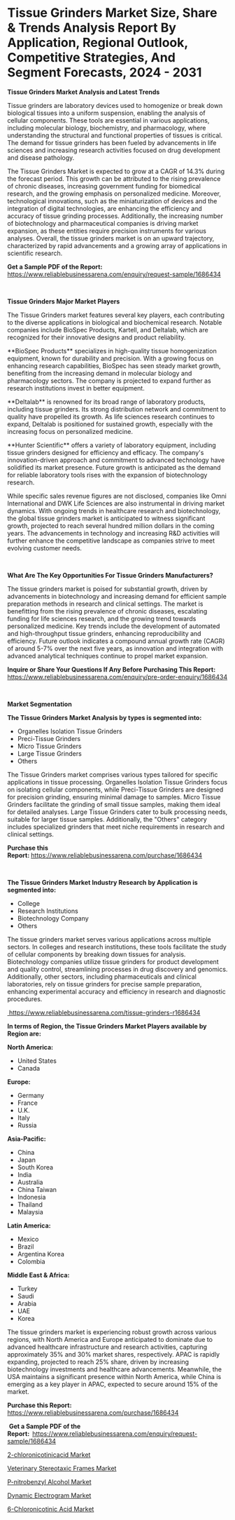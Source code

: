 <p><h1>Tissue Grinders Market Size, Share & Trends Analysis Report By Application, Regional Outlook, Competitive Strategies, And Segment Forecasts, 2024 - 2031</h1></p><p><strong>Tissue Grinders Market Analysis and Latest Trends</strong></p>
<p><p>Tissue grinders are laboratory devices used to homogenize or break down biological tissues into a uniform suspension, enabling the analysis of cellular components. These tools are essential in various applications, including molecular biology, biochemistry, and pharmacology, where understanding the structural and functional properties of tissues is critical. The demand for tissue grinders has been fueled by advancements in life sciences and increasing research activities focused on drug development and disease pathology.</p><p>The Tissue Grinders Market is expected to grow at a CAGR of 14.3% during the forecast period. This growth can be attributed to the rising prevalence of chronic diseases, increasing government funding for biomedical research, and the growing emphasis on personalized medicine. Moreover, technological innovations, such as the miniaturization of devices and the integration of digital technologies, are enhancing the efficiency and accuracy of tissue grinding processes. Additionally, the increasing number of biotechnology and pharmaceutical companies is driving market expansion, as these entities require precision instruments for various analyses. Overall, the tissue grinders market is on an upward trajectory, characterized by rapid advancements and a growing array of applications in scientific research.</p></p>
<p><strong>Get a Sample PDF of the Report:&nbsp;</strong> <a href="https://www.reliablebusinessarena.com/enquiry/request-sample/1686434?utm_campaign=1288&utm_medium=2&utm_source=Github&utm_content=ia&utm_term=16102024&utm_id=tissue-grinders">https://www.reliablebusinessarena.com/enquiry/request-sample/1686434</a></p>
<p>&nbsp;</p>
<p><strong>Tissue Grinders Major Market Players</strong></p>
<p><p>The Tissue Grinders market features several key players, each contributing to the diverse applications in biological and biochemical research. Notable companies include BioSpec Products, Kartell, and Deltalab, which are recognized for their innovative designs and product reliability.</p><p>**BioSpec Products** specializes in high-quality tissue homogenization equipment, known for durability and precision. With a growing focus on enhancing research capabilities, BioSpec has seen steady market growth, benefiting from the increasing demand in molecular biology and pharmacology sectors. The company is projected to expand further as research institutions invest in better equipment.</p><p>**Deltalab** is renowned for its broad range of laboratory products, including tissue grinders. Its strong distribution network and commitment to quality have propelled its growth. As life sciences research continues to expand, Deltalab is positioned for sustained growth, especially with the increasing focus on personalized medicine.</p><p>**Hunter Scientific** offers a variety of laboratory equipment, including tissue grinders designed for efficiency and efficacy. The company's innovation-driven approach and commitment to advanced technology have solidified its market presence. Future growth is anticipated as the demand for reliable laboratory tools rises with the expansion of biotechnology research.</p><p>While specific sales revenue figures are not disclosed, companies like Omni International and DWK Life Sciences are also instrumental in driving market dynamics. With ongoing trends in healthcare research and biotechnology, the global tissue grinders market is anticipated to witness significant growth, projected to reach several hundred million dollars in the coming years. The advancements in technology and increasing R&D activities will further enhance the competitive landscape as companies strive to meet evolving customer needs.</p></p>
<p>&nbsp;</p>
<p><strong>What Are The Key Opportunities For Tissue Grinders Manufacturers?</strong></p>
<p><p>The tissue grinders market is poised for substantial growth, driven by advancements in biotechnology and increasing demand for efficient sample preparation methods in research and clinical settings. The market is benefitting from the rising prevalence of chronic diseases, escalating funding for life sciences research, and the growing trend towards personalized medicine. Key trends include the development of automated and high-throughput tissue grinders, enhancing reproducibility and efficiency. Future outlook indicates a compound annual growth rate (CAGR) of around 5-7% over the next five years, as innovation and integration with advanced analytical techniques continue to propel market expansion.</p></p>
<p><strong>Inquire or Share Your Questions If Any Before Purchasing This Report:</strong> <a href="https://www.reliablebusinessarena.com/enquiry/pre-order-enquiry/1686434?utm_campaign=1288&utm_medium=2&utm_source=Github&utm_content=ia&utm_term=16102024&utm_id=tissue-grinders">https://www.reliablebusinessarena.com/enquiry/pre-order-enquiry/1686434</a></p>
<p>&nbsp;</p>
<p><strong>Market Segmentation</strong></p>
<p><strong>The Tissue Grinders Market Analysis by types is segmented into:</strong></p>
<p><ul><li>Organelles Isolation Tissue Grinders</li><li>Preci-Tissue Grinders</li><li>Micro Tissue Grinders</li><li>Large Tissue Grinders</li><li>Others</li></ul></p>
<p><p>The Tissue Grinders market comprises various types tailored for specific applications in tissue processing. Organelles Isolation Tissue Grinders focus on isolating cellular components, while Preci-Tissue Grinders are designed for precision grinding, ensuring minimal damage to samples. Micro Tissue Grinders facilitate the grinding of small tissue samples, making them ideal for detailed analyses. Large Tissue Grinders cater to bulk processing needs, suitable for larger tissue samples. Additionally, the "Others" category includes specialized grinders that meet niche requirements in research and clinical settings.</p></p>
<p><strong>Purchase this Report:&nbsp;</strong><a href="https://www.reliablebusinessarena.com/purchase/1686434?utm_campaign=1288&utm_medium=2&utm_source=Github&utm_content=ia&utm_term=16102024&utm_id=tissue-grinders">https://www.reliablebusinessarena.com/purchase/1686434</a></p>
<p>&nbsp;</p>
<p><strong>The Tissue Grinders Market Industry Research by Application is segmented into:</strong></p>
<p><ul><li>College</li><li>Research Institutions</li><li>Biotechnology Company</li><li>Others</li></ul></p>
<p><p>The tissue grinders market serves various applications across multiple sectors. In colleges and research institutions, these tools facilitate the study of cellular components by breaking down tissues for analysis. Biotechnology companies utilize tissue grinders for product development and quality control, streamlining processes in drug discovery and genomics. Additionally, other sectors, including pharmaceuticals and clinical laboratories, rely on tissue grinders for precise sample preparation, enhancing experimental accuracy and efficiency in research and diagnostic procedures.</p></p>
<p><a href="https://www.reliablebusinessarena.com/tissue-grinders-r1686434?utm_campaign=1288&utm_medium=2&utm_source=Github&utm_content=ia&utm_term=16102024&utm_id=tissue-grinders">&nbsp;https://www.reliablebusinessarena.com/tissue-grinders-r1686434</a></p>
<p><strong>In terms of Region, the Tissue Grinders Market Players available by Region are:</strong></p>
<p>
    <p> <strong> North America: </strong>
        <ul>
            <li>United States</li>
            <li>Canada</li>
        </ul>
        </p> 
    <p> <strong> Europe: </strong>
        <ul>
            <li>Germany</li>
            <li>France</li>
            <li>U.K.</li>
            <li>Italy</li>
            <li>Russia</li>
        </ul>
        </p> 
    <p> <strong> Asia-Pacific: </strong>
        <ul>
            <li>China</li>
            <li>Japan</li>
            <li>South Korea</li>
            <li>India</li>
            <li>Australia</li>
            <li>China Taiwan</li>
            <li>Indonesia</li>
            <li>Thailand</li>
            <li>Malaysia</li>
        </ul>
        </p> 
    <p> <strong> Latin America: </strong>
        <ul>
            <li>Mexico</li>
            <li>Brazil</li>
            <li>Argentina Korea</li>
            <li>Colombia</li>
        </ul>
        </p> 
    <p> <strong> Middle East & Africa: </strong>
        <ul>
            <li>Turkey</li>
            <li>Saudi</li>
            <li>Arabia</li>
            <li>UAE</li>
            <li>Korea</li>
        </ul>
    </p>
    </p>
<p><p>The tissue grinders market is experiencing robust growth across various regions, with North America and Europe anticipated to dominate due to advanced healthcare infrastructure and research activities, capturing approximately 35% and 30% market shares, respectively. APAC is rapidly expanding, projected to reach 25% share, driven by increasing biotechnology investments and healthcare advancements. Meanwhile, the USA maintains a significant presence within North America, while China is emerging as a key player in APAC, expected to secure around 15% of the market.</p></p>
<p><strong>Purchase this Report: </strong><a href="https://www.reliablebusinessarena.com/purchase/1686434?utm_campaign=1288&utm_medium=2&utm_source=Github&utm_content=ia&utm_term=16102024&utm_id=tissue-grinders">https://www.reliablebusinessarena.com/purchase/1686434</a></p>
<p>&nbsp;<strong>Get a Sample PDF of the Report:&nbsp;&nbsp;</strong><a href="https://www.reliablebusinessarena.com/enquiry/request-sample/1686434?utm_campaign=1288&utm_medium=2&utm_source=Github&utm_content=ia&utm_term=16102024&utm_id=tissue-grinders">https://www.reliablebusinessarena.com/enquiry/request-sample/1686434</a></p>
<p><strong></strong></p>
<p><p><a href="https://www.linkedin.com/pulse/2-chloronicotinicacid-market-maturity-analysis-regional-disparities-mvyfc?trk=public_post_embed_feed-article-content&utm_campaign=1288&utm_medium=2&utm_source=Github&utm_content=ia&utm_term=16102024&utm_id=tissue-grinders">2-chloronicotinicacid Market</a></p><p><a href="https://github.com/lyndi2n3hdalbey/Market-Research-Report-List-1/blob/main/veterinary-stereotaxic-frames-market.md?utm_campaign=1288&utm_medium=2&utm_source=Github&utm_content=ia&utm_term=16102024&utm_id=tissue-grinders">Veterinary Stereotaxic Frames Market</a></p><p><a href="https://www.linkedin.com/pulse/market-forecasting-change-global-p-nitrobenzyl-alcohol-dynamics-7uhme?trk=public_post_embed_feed-article-content&utm_campaign=1288&utm_medium=2&utm_source=Github&utm_content=ia&utm_term=16102024&utm_id=tissue-grinders">P-nitrobenzyl Alcohol Market</a></p><p><a href="https://github.com/RoccoManning/Market-Research-Report-List-7/blob/main/dynamic-electrogram-market.md?utm_campaign=1288&utm_medium=2&utm_source=Github&utm_content=ia&utm_term=16102024&utm_id=tissue-grinders">Dynamic Electrogram Market</a></p><p><a href="https://www.linkedin.com/pulse/market-insights-global-6-chloronicotinic-acid-forecast-innovation-5r2oe?trk=public_post_embed_feed-article-content&utm_campaign=1288&utm_medium=2&utm_source=Github&utm_content=ia&utm_term=16102024&utm_id=tissue-grinders">6-Chloronicotinic Acid Market</a></p></p>